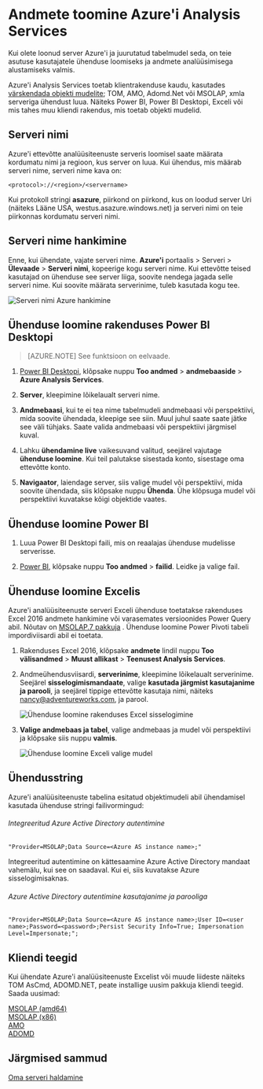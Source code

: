<properties
   pageTitle="Andmete toomine analüüsiteenustest Azure'i | Microsoft Azure'i"
   description="Saate teada, kuidas ühenduse loomiseks ja andmete toomine analüüsiteenustest serverist Azure."
   services="analysis-services"
   documentationCenter=""
   authors="minewiskan"
   manager="erikre"
   editor=""
   tags=""/>
<tags
   ms.service="analysis-services"
   ms.devlang="NA"
   ms.topic="article"
   ms.tgt_pltfrm="NA"
   ms.workload="na"
   ms.date="10/24/2016"
   ms.author="owend"/>

# <a name="get-data-from-azure-analysis-services"></a>Andmete toomine Azure'i Analysis Services
Kui olete loonud server Azure'i ja juurutatud tabelmudel seda, on teie asutuse kasutajatele ühenduse loomiseks ja andmete analüüsimisega alustamiseks valmis.

Azure'i Analysis Services toetab klientrakenduse kaudu, kasutades [värskendada objekti mudelite](#client-libraries); TOM, AMO, Adomd.Net või MSOLAP, xmla serveriga ühendust luua. Näiteks Power BI, Power BI Desktopi, Exceli või mis tahes muu kliendi rakendus, mis toetab objekti mudelid.

## <a name="server-name"></a>Serveri nimi
Azure'i ettevõtte analüüsiteenuste serveris loomisel saate määrata kordumatu nimi ja regioon, kus server on luua. Kui ühendus, mis määrab serveri nime, serveri nime kava on:
```
<protocol>://<region>/<servername>
```
 Kui protokoll stringi **asazure**, piirkond on piirkond, kus on loodud server Uri (näiteks Lääne USA, westus.asazure.windows.net) ja serveri nimi on teie piirkonnas kordumatu serveri nimi.

## <a name="get-the-server-name"></a>Serveri nime hankimine
Enne, kui ühendate, vajate serveri nime. **Azure'i** portaalis > Serveri > **Ülevaade** > **Serveri nimi**, kopeerige kogu serveri nime. Kui ettevõtte teised kasutajad on ühenduse see server liiga, soovite nendega jagada selle serveri nime. Kui soovite määrata serverinime, tuleb kasutada kogu tee.

![Serveri nimi Azure hankimine](./media/analysis-services-deploy/aas-deploy-get-server-name.png)


## <a name="connect-in-power-bi-desktop"></a>Ühenduse loomine rakenduses Power BI Desktopi

> [AZURE.NOTE] See funktsioon on eelvaade.

1. [Power BI Desktopi](https://powerbi.microsoft.com/desktop/), klõpsake nuppu **Too andmed** > **andmebaaside** > **Azure Analysis Services**.

2. **Server**, kleepimine lõikelaualt serveri nime.

3. **Andmebaasi**, kui te ei tea nime tabelmudeli andmebaasi või perspektiivi, mida soovite ühendada, kleepige see siin. Muul juhul saate saate jätke see väli tühjaks. Saate valida andmebaasi või perspektiivi järgmisel kuval.

4. Lahku **ühendamine live** vaikesuvand valitud, seejärel vajutage **ühenduse loomine**. Kui teil palutakse sisestada konto, sisestage oma ettevõtte konto.

5. **Navigaator**, laiendage server, siis valige mudel või perspektiivi, mida soovite ühendada, siis klõpsake nuppu **Ühenda**. Ühe klõpsuga mudel või perspektiivi kuvatakse kõigi objektide vaates.


## <a name="connect-in-power-bi"></a>Ühenduse loomine Power BI
1. Luua Power BI Desktopi faili, mis on reaalajas ühenduse mudelisse serverisse.

2. [Power BI](https://powerbi.microsoft.com), klõpsake nuppu **Too andmed** > **failid**. Leidke ja valige fail.


## <a name="connect-in-excel"></a>Ühenduse loomine Excelis
Azure'i analüüsiteenuste serveri Exceli ühenduse toetatakse rakenduses Excel 2016 andmete hankimine või varasemates versioonides Power Query abil. Nõutav on [MSOLAP.7 pakkuja](https://aka.ms/msolap) . Ühenduse loomine Power Pivoti tabeli impordiviisardi abil ei toetata.

1. Rakenduses Excel 2016, klõpsake **andmete** lindil nuppu **Too välisandmed** > **Muust allikast** > **Teenusest Analysis Services**.

2. Andmeühendusviisardi, **serverinime**, kleepimine lõikelaualt serverinime. Seejärel **sisselogimismandaate**, valige **kasutada järgmist kasutajanime ja parooli**, ja seejärel tippige ettevõtte kasutaja nimi, näiteks nancy@adventureworks.com, ja parool.

    ![Ühenduse loomine rakenduses Excel sisselogimine](./media/analysis-services-connect/aas-connect-excel-logon.png)

4. **Valige andmebaas ja tabel**, valige andmebaas ja mudel või perspektiivi ja klõpsake siis nuppu **valmis**.

    ![Ühenduse loomine Exceli valige mudel](./media/analysis-services-connect/aas-connect-excel-select.png)

## <a name="connection-string"></a>Ühendusstring
Azure'i analüüsiteenuste tabelina esitatud objektimudeli abil ühendamisel kasutada ühenduse stringi failivormingud:

###### <a name="integrated-azure-active-directory-authentication"></a>Integreeritud Azure Active Directory autentimine
```
"Provider=MSOLAP;Data Source=<Azure AS instance name>;"
```
Integreeritud autentimine on kättesaamine Azure Active Directory mandaat vahemälu, kui see on saadaval. Kui ei, siis kuvatakse Azure sisselogimisaknas.

###### <a name="azure-active-directory-authentication-with-username-and-password"></a>Azure Active Directory autentimine kasutajanime ja parooliga
```
"Provider=MSOLAP;Data Source=<Azure AS instance name>;User ID=<user name>;Password=<password>;Persist Security Info=True; Impersonation Level=Impersonate;";
```

## <a name="client-libraries"></a>Kliendi teegid
Kui ühendate Azure'i analüüsiteenuste Excelist või muude liideste näiteks TOM AsCmd, ADOMD.NET, peate installige uusim pakkuja kliendi teegid. Saada uusimad:  

[MSOLAP (amd64)](https://go.microsoft.com/fwlink/?linkid=829576)</br>
[MSOLAP (x86)](https://go.microsoft.com/fwlink/?linkid=829575)</br>
[AMO](https://go.microsoft.com/fwlink/?linkid=829578)</br>
[ADOMD](https://go.microsoft.com/fwlink/?linkid=829577)</br>



## <a name="next-steps"></a>Järgmised sammud
[Oma serveri haldamine](analysis-services-manage.md)
